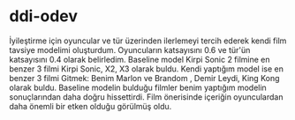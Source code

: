 # ddi-odev

İyileştirme için oyuncular ve tür üzerinden ilerlemeyi tercih ederek kendi film tavsiye modelimi oluşturdum. Oyuncuların katsayısını 0.6 ve tür'ün katsayısını 0.4 olarak belirledim. Baseline model Kirpi Sonic 2  filmine en benzer 3 filmi Kirpi Sonic, X2, X3 olarak buldu. Kendi yaptığım model ise en benzer 3 filmi Gitmek: Benim Marlon ve Brandom , Demir Leydi, King Kong olarak buldu. Baseline modelin bulduğu filmler benim yaptığım modelin sonuçlarından daha doğru hissettirdi. Film önerisinde içeriğin oyunculardan daha önemli bir etken olduğu görülmüş oldu.
